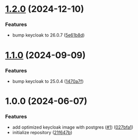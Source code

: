 # [1.2.0](https://github.com/CycriLabs/keycloak/compare/1.1.0...1.2.0) (2024-12-10)


### Features

* bump keycloak to 26.0.7 ([5e61b8d](https://github.com/CycriLabs/keycloak/commit/5e61b8d4b2d56d782d643197bc6a257618722afa))

# [1.1.0](https://github.com/CycriLabs/keycloak/compare/1.0.0...1.1.0) (2024-09-09)


### Features

* bump keycloak to 25.0.4 ([1470a7f](https://github.com/CycriLabs/keycloak/commit/1470a7fbe89dcceaac806739179945bfcf5a7ed7))

# 1.0.0 (2024-06-07)


### Features

* add optimized keycloak image with postgres ([#1](https://github.com/CycriLabs/keycloak/issues/1)) ([027bfa1](https://github.com/CycriLabs/keycloak/commit/027bfa17e7e03f015fa7eb41edb96753310e6f7b))
* initialize repository ([21f647b](https://github.com/CycriLabs/keycloak/commit/21f647b65af1f95e03c830d75be451c5eab0f78b))

